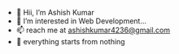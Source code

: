 - 👋 Hii, I’m Ashish Kumar
- 👀 I’m interested in Web Development...
- 📫 reach me at ashishkumar4236@gmail.com
- 🔄 everything starts from nothing

<!---
AshishKumar-22/AshishKumar-22 is a ✨ special ✨ repository because its `README.md` (this file) appears on your GitHub profile.
You can click the Preview link to take a look at your changes.
--->
